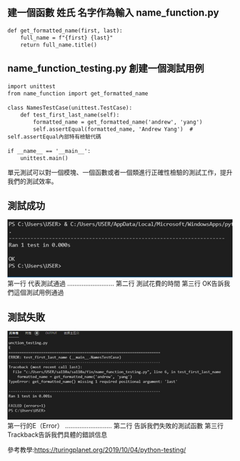 ## 建一個函數 姓氏 名字作為輸入 name_function.py
```
def get_formatted_name(first, last):
    full_name = f"{first} {last}"
    return full_name.title()
```
## name_function_testing.py 創建一個測試用例
```
import unittest
from name_function import get_formatted_name

class NamesTestCase(unittest.TestCase):
    def test_first_last_name(self):
        formatted_name = get_formatted_name('andrew', 'yang')
        self.assertEqual(formatted_name, 'Andrew Yang')  # self.assertEqual內部特有檢驗代碼

if __name__ == '__main__':
    unittest.main()

```

單元測試可以對一個模塊、一個函數或者一個類進行正確性檢驗的測試工作，提升我們的測試效率。

## 測試成功

![p](https://github.com/zxc21949049/sa110a/blob/master/fin/001.jpg)
第一行 代表測試通過
..........................
第二行 測試花費的時間
第三行 OK告訴我們這個測試用例通過

## 測試失敗

![p](https://github.com/zxc21949049/sa110a/blob/master/fin/002.jpg)
第一行的E（Error）
..........................
第二行 告訴我們失敗的測試函數
第三行 Trackback告訴我們具體的錯誤信息


參考教學:https://turingplanet.org/2019/10/04/python-testing/


